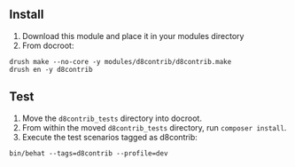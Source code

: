 ## Install

1. Download this module and place it in your modules directory
2. From docroot:

```
drush make --no-core -y modules/d8contrib/d8contrib.make
drush en -y d8contrib
```
## Test
1. Move the `d8contrib_tests` directory into docroot.
2. From within the moved `d8contrib_tests` directory, run `composer install`.
3. Execute the test scenarios tagged as d8contrib:

```
bin/behat --tags=d8contrib --profile=dev
```

